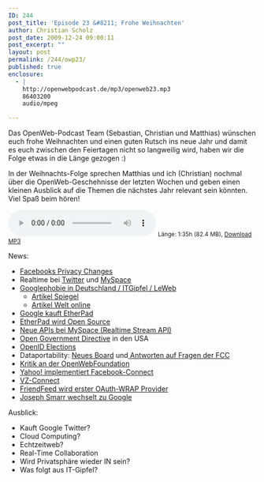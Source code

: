 ```yaml
---
ID: 244
post_title: 'Episode 23 &#8211; Frohe Weihnachten'
author: Christian Scholz
post_date: 2009-12-24 09:00:11
post_excerpt: ""
layout: post
permalink: /244/owp23/
published: true
enclosure:
  - |
    http://openwebpodcast.de/mp3/openweb23.mp3
    86403200
    audio/mpeg

---
```

Das OpenWeb-Podcast Team (Sebastian, Christian und Matthias) wünschen euch frohe Weihnachten und einen guten Rutsch ins neue Jahr und damit es euch zwischen den Feiertagen nicht so langweilig wird, haben wir die Folge etwas in die Länge gezogen :)

In der Weihnachts-Folge sprechen Matthias und ich (Christian) nochmal über die OpenWeb-Geschehnisse der letzten Wochen und geben einen kleinen Ausblick auf die Themen die nächstes Jahr relevant sein könnten. Viel Spaß beim hören!

<audio controls>
  <source src="http://openwebpodcast.de/mp3/openweb23.mp3" type="audio/mpeg">
  Ihr Browser unterstützt diesen Audio-Player nicht.
</audio>
<small>Länge: 1:35h (82.4 MB), <a href="http://openwebpodcast.de/mp3/openweb23.mp3">Download MP3</a></small>

News:
<ul>
<li><a href="http://www.readwriteweb.com/archives/how_facebooks_new_privacy_changes_will_affect_you.php">Facebooks Privacy Changes</a></li>
<li>Realtime bei <a href="http://netzwertig.com/2009/12/10/firehose-2010-echtzeit-fuer-alle-geschaeftsmodell-fuer-twitter/">Twitter</a> und <a href="http://www.techcrunch.com/2009/12/09/myspace-realtime-api-google-oneriot-groovy/">MySpace</a></li>
<li><a href="http://netzwertig.com/2009/12/10/linkwertig-googleangst-bahn-de-irland-gowalla/">Googlephobie in Deutschland / ITGipfel / LeWeb</a>
<ul>
<li><a href="http://www.spiegel.de/netzwelt/netzpolitik/0,1518,665813,00.html">Artikel Spiegel</a></li>
<li><a href="http://debatte.welt.de/weblogs/4881/boess+in+berlin/176772/google+ist+so+schlimm+wie+die+sowjetunion/">Artikel Welt online</a></li>
</ul>
</li>
<li><a href="http://www.heise.de/newsticker/meldung/Google-kauft-Etherpad-und-schliesst-es-878120.html">Google kauft EtherPad</a></li>
<li><a href="http://code.google.com/p/etherpad/">EtherPad wird Open Source</a></li>
<li><a href="http://developer.myspace.com/Community/blogs/devteam/archive/2009/12/08/opening-the-flood-gates-and-unleashing-the-data.aspx">Neue APIs bei MySpace (Realtime Stream API)</a></li>
<li><a href="http://www.whitehouse.gov/blog/2009/12/08/promoting-transparency-government">Open Government Directive</a> in den USA</li>
<li><a href="http://openid.net/2009/11/11/community-board-member-election-announcement/">OpenID Elections</a></li>
<li>Dataportability: <a href="http://blog.dataportability.org/2009/12/14/2010-dpp-steering-committeeboard-of-directors-announced/">Neues Board</a> und<a href="http://blog.dataportability.org/2009/12/09/our-comment-to-the-fcc-on-data-portability-and-its-relationship-to-broadband/"> Antworten auf Fragen der FCC</a></li>
<li><a href="http://hueniverse.com/2009/12/whats-in-a-name-that-which-we-call-the-open-web-foundation/">Kritik an der OpenWebFoundation</a></li>
<li><a href="http://developer.yahoo.net/blog/archives/2009/12/linking_your_facebook_account_on_yahoo.html?utm_source=feedburner&utm_medium=feed&utm_campaign=Feed%3A+YDNBlog+%28Yahoo!+Developer+Network+Blog%29">Yahoo! implementiert Facebook-Connect</a></li>
<li><a href="http://netzwertig.com/2009/12/07/studivz-ceo-markus-berger-de-leon-studivz-connect-kommt/">VZ-Connect</a></li>
<li><a href="http://friendfeed.com/bret/37da8b99/oauth-wrap-support-in-friendfeed-for-feedback">FriendFeed wird erster OAuth-WRAP Provider</a></li>
<li><a href="http://josephsmarr.com/2009/12/18/joseph-smarr-has-new-work-info%E2%80%A6/">Joseph Smarr wechselt zu Google</a></li>
</ul>

Ausblick:
<ul>
<li>Kauft Google Twitter?</li>
<li>Cloud Computing?</li>
<li>Echtzeitweb?</li>
<li>Real-Time Collaboration</li>
<li>Wird Privatsphäre wieder IN sein?</li>
<li>Was folgt aus IT-Gipfel?</li>
</ul>
